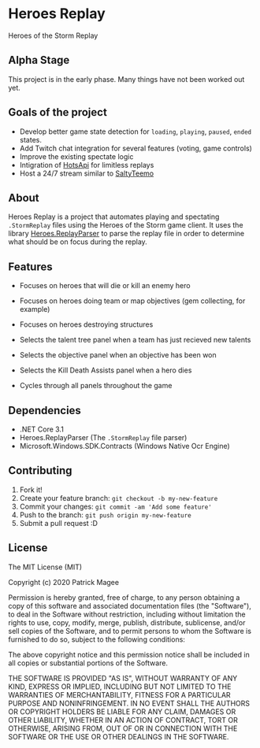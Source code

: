 # Heroes Replay

Heroes of the Storm Replay

## Alpha Stage

This project is in the early phase. Many things have not been worked out yet.

## Goals of the project

- Develop better game state detection for `loading`, `playing`, `paused`, `ended` states.
- Add Twitch chat integration for several features (voting, game controls)
- Improve the existing spectate logic
- Intigration of [HotsApi](http://hotsapi.net/) for limitless replays
- Host a 24/7 stream similar to [SaltyTeemo](https://www.twitch.tv/saltyteemo)

## About

Heroes Replay is a project that automates playing and spectating `.StormReplay` files using the Heroes of the Storm game client. 
It uses the library [Heroes.ReplayParser](https://github.com/barrett777/Heroes.ReplayParser) to parse the replay file in order to determine what should be on focus during the replay.

## Features

- Focuses on heroes that will die or kill an enemy hero
- Focuses on heroes doing team or map objectives (gem collecting, for example)
- Focuses on heroes destroying structures

- Selects the talent tree panel when a team has just recieved new talents
- Selects the objective panel when an objective has been won
- Selects the Kill Death Assists panel when a hero dies
- Cycles through all panels throughout the game

## Dependencies

- .NET Core 3.1
- Heroes.ReplayParser (The `.StormReplay` file parser)
- Microsoft.Windows.SDK.Contracts (Windows Native Ocr Engine)

## Contributing

1. Fork it!
2. Create your feature branch: `git checkout -b my-new-feature`
3. Commit your changes: `git commit -am 'Add some feature'`
4. Push to the branch: `git push origin my-new-feature`
5. Submit a pull request :D

## License
 
The MIT License (MIT)

Copyright (c) 2020 Patrick Magee

Permission is hereby granted, free of charge, to any person obtaining a copy of this software and associated documentation files (the "Software"), to deal in the Software without restriction, including without limitation the rights to use, copy, modify, merge, publish, distribute, sublicense, and/or sell copies of the Software, and to permit persons to whom the Software is furnished to do so, subject to the following conditions:

The above copyright notice and this permission notice shall be included in all copies or substantial portions of the Software.

THE SOFTWARE IS PROVIDED "AS IS", WITHOUT WARRANTY OF ANY KIND, EXPRESS OR IMPLIED, INCLUDING BUT NOT LIMITED TO THE WARRANTIES OF MERCHANTABILITY, FITNESS FOR A PARTICULAR PURPOSE AND NONINFRINGEMENT. IN NO EVENT SHALL THE AUTHORS OR COPYRIGHT HOLDERS BE LIABLE FOR ANY CLAIM, DAMAGES OR OTHER LIABILITY, WHETHER IN AN ACTION OF CONTRACT, TORT OR OTHERWISE, ARISING FROM, OUT OF OR IN CONNECTION WITH THE SOFTWARE OR THE USE OR OTHER DEALINGS IN THE SOFTWARE.
